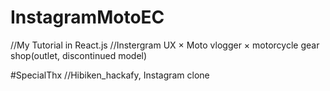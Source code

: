 # InstagramMotoEC
//My Tutorial in React.js
//Instergram UX × Moto vlogger × motorcycle gear shop(outlet, discontinued model)

#SpecialThx
//Hibiken_hackafy, Instagram clone
